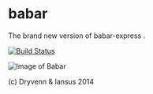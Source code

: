 babar
=====

The brand new version of babar-express .
	
[![Build Status](https://travis-ci.org/Babaritech/babar.svg?branch=master)](https://travis-ci.org/Babaritech/babar)

![Image of Babar](https://github.com/Dryvenn/babar/blob/master/Client/src/assets/babar-blanc.jpg)

(c) Dryvenn & Iansus 2014
